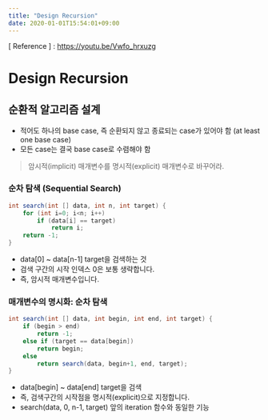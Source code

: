 ```yaml
---
title: "Design Recursion"
date: 2020-01-01T15:54:01+09:00
---
```


[ Reference ] : <https://youtu.be/Vwfo_hrxuzg>

# Design Recursion

## 순환적 알고리즘 설계

- 적어도 하나의 base case, 즉 순환되지 않고 종료되는 case가 있어야 함 (at least one base case)
- 모든 case는 결국 base case로 수렴해야 함


> 암시적(implicit) 매개변수를
명시적(explicit) 매개변수로 바꾸어라.

### 순차 탐색 (Sequential Search)

```java
int search(int [] data, int n, int target) {
    for (int i=0; i<n; i++)
        if (data[i] == target)
            return i;
    return -1;
}
```

- data[0] ~ data[n-1] target을 검색하는 것
- 검색 구간의 시작 인덱스 0은 보통 생략합니다.
- 즉, 암시적 매개변수입니다.

### 매개변수의 명시화: 순차 탐색

```java
int search(int [] data, int begin, int end, int target) {
    if (begin > end)
        return -1;
    else if (target == data[begin])
        return begin;
    else
        return search(data, begin+1, end, target);
}
```

- data[begin] ~ data[end] target을 검색
- 즉, 검색구간의 시작점을 명시적(explicit)으로 지정합니다.
- search(data, 0, n-1, target) 앞의 iteration 함수와 동일한 기능

### 
